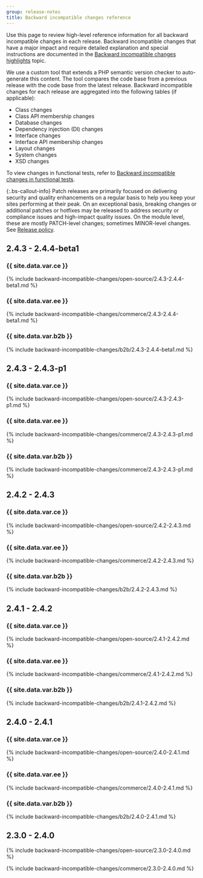 ```yaml
---
group: release-notes
title: Backward incompatible changes reference
---
```


Use this page to review high-level reference information for all backward incompatible changes in each release. Backward incompatible changes that have a major impact and require detailed explanation and special instructions are documented in the [Backward incompatible changes highlights]({{page.baseurl}}/release-notes/backward-incompatible-changes/index.html) topic.

We use a custom tool that extends a PHP semantic version checker to auto-generate this content. The tool compares the code base from a previous release with the code base from the latest release. Backward incompatible changes for each release are aggregated into the following tables (if applicable):

-  Class changes
-  Class API membership changes
-  Database changes
-  Dependency injection (DI) changes
-  Interface changes
-  Interface API membership changes
-  Layout changes
-  System changes
-  XSD changes

To view changes in functional tests, refer to [Backward incompatible changes in functional tests]({{page.baseurl}}/reference/mftf/backward-incompatible-changes.html).

{:.bs-callout-info}
Patch releases are primarily focused on delivering security and quality enhancements on a regular basis to help you keep your sites performing at their peak. On an exceptional basis, breaking changes or additional patches or hotfixes may be released to address security or compliance issues and high-impact quality issues. On the module level, these are mostly PATCH-level changes; sometimes MINOR-level changes. See [Release policy]({{site.baseurl}}/release/policy/).

## 2.4.3 - 2.4.4-beta1

### {{ site.data.var.ce }}

{% include backward-incompatible-changes/open-source/2.4.3-2.4.4-beta1.md %}

### {{ site.data.var.ee }}

{% include backward-incompatible-changes/commerce/2.4.3-2.4.4-beta1.md %}

### {{ site.data.var.b2b }}

{% include backward-incompatible-changes/b2b/2.4.3-2.4.4-beta1.md %}

## 2.4.3 - 2.4.3-p1

### {{ site.data.var.ce }}

{% include backward-incompatible-changes/open-source/2.4.3-2.4.3-p1.md %}

### {{ site.data.var.ee }}

{% include backward-incompatible-changes/commerce/2.4.3-2.4.3-p1.md %}

### {{ site.data.var.b2b }}

{% include backward-incompatible-changes/commerce/2.4.3-2.4.3-p1.md %}

## 2.4.2 - 2.4.3

### {{ site.data.var.ce }}

{% include backward-incompatible-changes/open-source/2.4.2-2.4.3.md %}

### {{ site.data.var.ee }}

{% include backward-incompatible-changes/commerce/2.4.2-2.4.3.md %}

### {{ site.data.var.b2b }}

{% include backward-incompatible-changes/b2b/2.4.2-2.4.3.md %}

## 2.4.1 - 2.4.2

### {{ site.data.var.ce }}

{% include backward-incompatible-changes/open-source/2.4.1-2.4.2.md %}

### {{ site.data.var.ee }}

{% include backward-incompatible-changes/commerce/2.4.1-2.4.2.md %}

### {{ site.data.var.b2b }}

{% include backward-incompatible-changes/b2b/2.4.1-2.4.2.md %}

## 2.4.0 - 2.4.1

### {{ site.data.var.ce }}

{% include backward-incompatible-changes/open-source/2.4.0-2.4.1.md %}

### {{ site.data.var.ee }}

{% include backward-incompatible-changes/commerce/2.4.0-2.4.1.md %}

### {{ site.data.var.b2b }}

{% include backward-incompatible-changes/b2b/2.4.0-2.4.1.md %}

## 2.3.0 - 2.4.0

{% include backward-incompatible-changes/open-source/2.3.0-2.4.0.md %}

{% include backward-incompatible-changes/commerce/2.3.0-2.4.0.md %}
